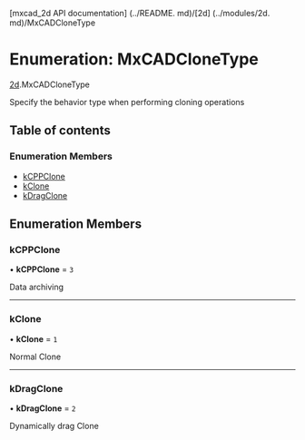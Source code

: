 [mxcad_2d API documentation] (../README. md)/[2d] (../modules/2d. md)/MxCADCloneType

# Enumeration: MxCADCloneType

[2d](../modules/2d.md).MxCADCloneType

Specify the behavior type when performing cloning operations

## Table of contents

### Enumeration Members

- [kCPPClone](2d.MxCADCloneType.md#kcppclone)
- [kClone](2d.MxCADCloneType.md#kclone)
- [kDragClone](2d.MxCADCloneType.md#kdragclone)

## Enumeration Members

### kCPPClone

• **kCPPClone** = ``3``

Data archiving

___

### kClone

• **kClone** = ``1``

Normal Clone

___

### kDragClone

• **kDragClone** = ``2``

Dynamically drag Clone
